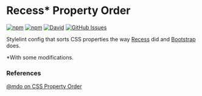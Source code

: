 # Recess* Property Order

[![npm](https://img.shields.io/npm/v/stylelint-config-recess-order.svg?style=flat-square)][npm]
[![npm](https://img.shields.io/npm/dt/stylelint-config-recess-order.svg?style=flat-square)][npm]
[![David](https://img.shields.io/david/stormwarning/stylelint-config-recess-order.svg?style=flat-square)][david-dm]
[![GitHub Issues](https://img.shields.io/github/issues/stormwarning/stylelint-config-recess-order.svg?style=flat-square)][issues]

Stylelint config that sorts CSS properties the way [Recess] did and [Bootstrap] does.

*With some modifications.

### References
[@mdo on CSS Property Order][mdo-order]


[npm]: https://www.npmjs.com/package/stylelint-config-recess-order
[david-dm]: https://david-dm.org/stormwarning/stylelint-config-recess-order
[issues]: https://github.com/stormwarning/stylelint-config-recess-order/issues

[Recess]: https://github.com/twitter/recess/blob/master/lib/lint/strict-property-order.js
[Bootstrap]: https://github.com/twbs/bootstrap/blob/v4-dev/scss/.scss-lint.yml#L128

[mdo-order]: http://markdotto.com/2011/11/29/css-property-order/

